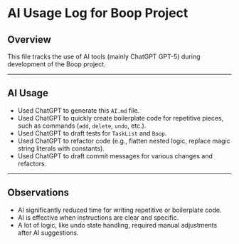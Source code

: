 # AI Usage Log for Boop Project

## Overview

This file tracks the use of AI tools (mainly ChatGPT GPT-5) during development of the Boop project.

---

## AI Usage

- Used ChatGPT to generate this `AI.md` file.
- Used ChatGPT to quickly create boilerplate code for repetitive pieces, such as commands (`add`, `delete`, `undo`, etc.).
- Used ChatGPT to draft tests for `TaskList` and `Boop`.
- Used ChatGPT to refactor code (e.g., flatten nested logic, replace magic string literals with constants).
- Used ChatGPT to draft commit messages for various changes and refactors.

---

## Observations

- AI significantly reduced time for writing repetitive or boilerplate code.
- AI is effective when instructions are clear and specific.
- A lot of logic, like undo state handling, required manual adjustments after AI suggestions.
